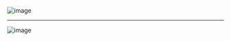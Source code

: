 ![image](https://github.com/PedrinhoNovaes/SpotifyPrototype/assets/91636937/c15372b4-2eb6-44a9-8df4-5880a891878d)

------------------------------------------------------------------------------------------------------------

![image](https://github.com/PedrinhoNovaes/SpotifyPrototype/assets/91636937/6b09141d-a6db-4f84-996e-e06ae6cc679d)
